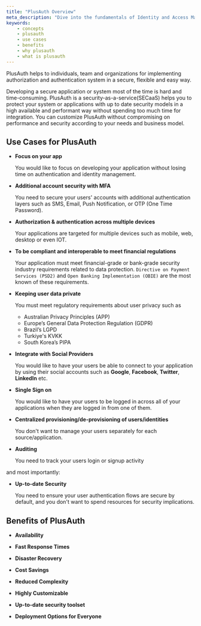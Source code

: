 ```yaml
---
title: "PlusAuth Overview"
meta_description: "Dive into the fundamentals of Identity and Access Management (IAM) to grasp its significance in modern security frameworks and how it facilitates secure access control to digital resources."
keywords:
    - concepts
    - plusauth
    - use cases
    - benefits
    - why plusauth
    - what is plusauth
---
```




PlusAuth helps to individuals, team and organizations for implementing authorization and authentication system in
a secure, flexible and easy way.

Developing a secure application or system most of the time is hard and time-consuming. PlusAuth is a security-as-a-service(SECaaS)
helps you to protect your system or applications with up to date security models in a high available and performant way
without spending too much time for integration.
You can customize PlusAuth without compromising on performance and security according to your needs and business model.

## Use Cases for PlusAuth
- **Focus on your app**

  You would like to focus on developing your application without losing time on authentication and identity management.

- **Additional account security with MFA**

  You need to secure your users' accounts with additional authentication layers such as SMS, Email, Push Notification, or OTP (One Time Password).

- **Authorization & authentication across multiple devices**

  Your applications are targeted for multiple devices such as mobile, web, desktop or even IOT.

- **To be compliant and interoperable to meet financial regulations**

  Your application must meet financial-grade or bank-grade security industry requirements related to data protection.
  `Directive on Payment Services (PSD2)` and `Open Banking Implementation (OBIE)` are the most known of these requirements.

- **Keeping user data private**

  You must meet regulatory requirements about user privacy such as<br>
  - Australian Privacy Principles (APP)
  - Europe’s General Data Protection Regulation (GDPR)
  - Brazil’s LGPD
  - Turkiye's KVKK
  - South Korea’s PIPA

- **Integrate with Social Providers**

  You would like to have your users be able to connect to your application by using their social accounts such as
  **Google**, **Facebook**, **Twitter**, **LinkedIn** etc.

- **Single Sign on**

  You would like to have your users to be logged in across all of your applications when they are logged in from one of them.

- **Centralized provisioning/de-provisioning of users/identities**

  You don't want to manage your users separately for each source/application.

- **Auditing**

  You need to track your users login or signup activity

and most importantly:

- **Up-to-date Security**

  You need to ensure your user authentication flows are secure by default, and you don't want to spend resources for security implications.

## Benefits of PlusAuth
- **Availability**

- **Fast Response Times**

- **Disaster Recovery**

- **Cost Savings**

- **Reduced Complexity**

- **Highly Customizable**

- **Up-to-date security toolset**

- **Deployment Options for Everyone**
